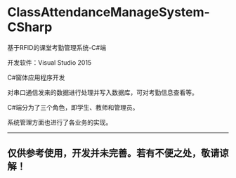 # ClassAttendanceManageSystem-CSharp

基于RFID的课堂考勤管理系统-C#端

开发软件：Visual Studio 2015

C#窗体应用程序开发

对串口通信发来的数据进行处理并写入数据库，可对考勤信息查看等。

C#端分为了三个角色，即学生、教师和管理员。

系统管理方面也进行了各业务的实现。

--------------------------------------------------
  仅供参考使用，开发并未完善。若有不便之处，敬请谅解！
--------------------------------------------------
